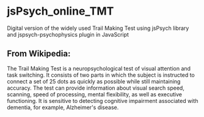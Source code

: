 # jsPsych_online_TMT
Digital version of the widely used Trail Making Test using jsPsych library and  jspsych-psychophysics plugin in JavaScript 


## From Wikipedia: 

The Trail Making Test is a neuropsychological test of visual attention and task switching. It consists of two parts in which the subject is instructed to connect a set of 25 dots as quickly as possible while still maintaining accuracy. The test can provide information about visual search speed, scanning, speed of processing, mental flexibility, as well as executive functioning. It is sensitive to detecting cognitive impairment associated with dementia, for example, Alzheimer's disease.
